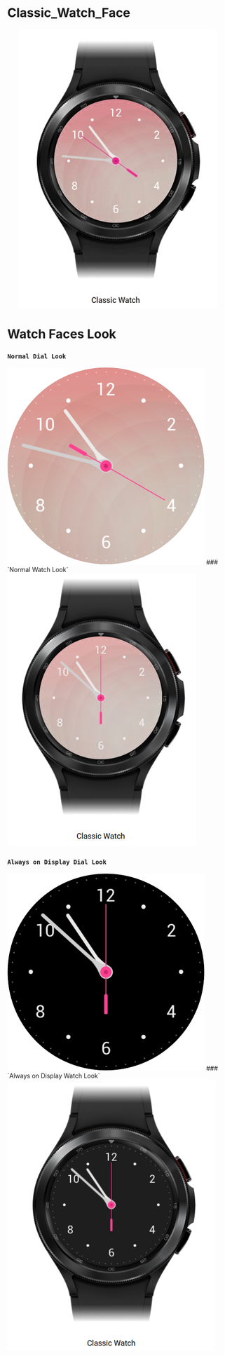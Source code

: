 # Classic_Watch_Face

<div align="center">
  <img alt="Demo" src="./screenshot/Classic-Watch-Face.gif"/>
</div>

# Watch Faces Look
### `Normal Dial Look`
<img alt="" src="./screenshot/Classic_1650431828987.png"/>
### `Normal Watch Look`
<img alt="" src="./screenshot/Classic_1650433250284.png"/>

### `Always on Display Dial Look`
<img alt="" src="./screenshot/Classic_1650433310468.png"/>
### `Always on Display Watch Look`
<img alt="" src="./screenshot/Classic_1650433178598.png"/>
